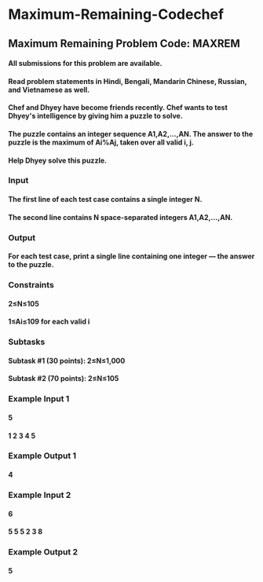 # Maximum-Remaining-Codechef
## Maximum Remaining Problem Code: MAXREM

#### All submissions for this problem are available.
#### Read problem statements in Hindi, Bengali, Mandarin Chinese, Russian, and Vietnamese as well.

#### Chef and Dhyey have become friends recently. Chef wants to test Dhyey's intelligence by giving him a puzzle to solve.

#### The puzzle contains an integer sequence A1,A2,…,AN. The answer to the puzzle is the maximum of Ai%Aj, taken over all valid i, j.

#### Help Dhyey solve this puzzle.

### Input
#### The first line of each test case contains a single integer N.
#### The second line contains N space-separated integers A1,A2,…,AN.

### Output
#### For each test case, print a single line containing one integer — the answer to the puzzle.

### Constraints
#### 2≤N≤105
#### 1≤Ai≤109 for each valid i

### Subtasks
#### Subtask #1 (30 points): 2≤N≤1,000
#### Subtask #2 (70 points): 2≤N≤105

### Example Input 1
#### 5  
#### 1 2 3 4 5  

### Example Output 1
#### 4  

### Example Input 2
#### 6  
#### 5 5 5 2 3 8

### Example Output 2
#### 5
